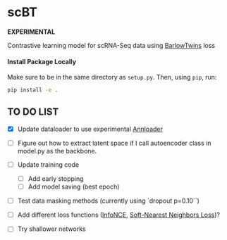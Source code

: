# scBT

**EXPERIMENTAL**

Contrastive learning model for scRNA-Seq data using [BarlowTwins](https://github.com/facebookresearch/barlowtwins) loss

#### Install Package Locally
Make sure to be in the same directory as `setup.py`. Then, using `pip`, run:

````bash
pip install -e .
````


## TO DO LIST

- [x] Update dataloader to use experimental [Annloader](https://anndata-tutorials.readthedocs.io/en/latest/annloader.html)
- [ ] Figure out how to extract latent space if I call autoencoder class in model.py as the backbone.
- [ ] Update training code
  - [ ] Add early stopping
  - [ ] Add model saving (best epoch)
- [ ] Test data masking methods (currently using `dropout p=0.10``)
- [ ] Add different loss functions ([InfoNCE](https://arxiv.org/abs/1807.03748), [Soft-Nearest Neighbors Loss](https://arxiv.org/abs/1902.01889))?
- [ ] Try shallower networks


